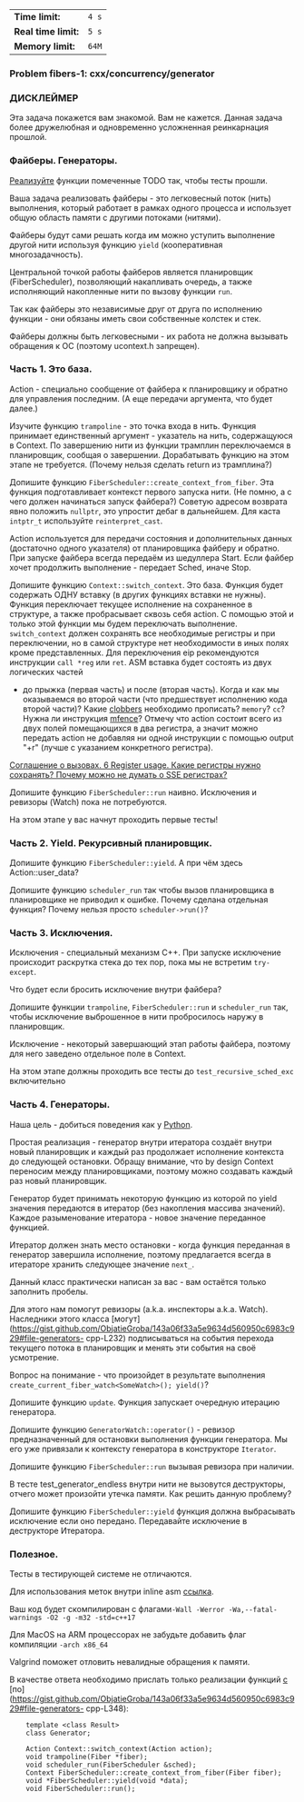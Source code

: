 |                      |       |
|----------------------|-------|
| **Time limit:**      | `4 s` |
| **Real time limit:** | `5 s` |
| **Memory limit:**    | `64M` |


### Problem fibers-1: cxx/concurrency/generator

### ДИСКЛЕЙМЕР

Эта задача покажется вам знакомой. Вам не кажется. Данная задача более дружелюбная и одновременно
усложненная реинкарнация прошлой.

### Файберы. Генераторы.

[Реализуйте](https://gist.github.com/ObjatieGroba/143a06f33a5e9634d560950c6983c929) функции
помеченные TODO так, чтобы тесты прошли.

Ваша задача реализовать файберы - это легковесный поток (нить) выполнения, который работает в рамках
одного процесса и использует общую область памяти с другими потоками (нитями).

Файберы будут сами решать когда им можно уступить выполнение другой нити используя функцию `yield`
(кооперативная многозадачность).

Центральной точкой работы файберов является планировщик (FiberScheduler), позволяющий накапливать
очередь, а также исполняющий накопленные нити по вызову функции `run`.

Так как файберы это независимые друг от друга по исполнению функции - они обязаны иметь свои
собственные колстек и стек.

Файберы должны быть легковесными - их работа не должна вызывать обращения к ОС (поэтому ucontext.h
запрещен).

### Часть 1. Это база.

Action - специально сообщение от файбера к планировщику и обратно для управления последним. (А еще
передачи аргумента, что будет далее.)

Изучите функцию `trampoline` \- это точка входа в нить. Функция принимает единственный аргумент -
указатель на нить, содержащуюся в Context. По завершению нити из функции трамплин переключаемся в
планировщик, сообщая о завершении. Дорабатывать функцию на этом этапе не требуется. (Почему нельзя
сделать return из трамплина?)

Допишите функцию `FiberScheduler::create_context_from_fiber`. Эта функция подготавливает контекст
первого запуска нити. (Не помню, а с чего должен начинаться запуск файбера?) Советую адресом
возврата явно положить `nullptr`, это упростит дебаг в дальнейшем. Для каста `intptr_t` используйте
`reinterpret_cast`.

Action используется для передачи состояния и дополнительных данных (достаточно одного указателя) от
планировщика файберу и обратно. При запуске файбера всегда передаём из шедуллера Start. Если файбер
хочет продолжить выполнение - передает Sched, иначе Stop.

Допишите функцию `Context::switch_context`. Это база. Функция будет содержать ОДНУ вставку (в других
функциях вставки не нужны). Функция переключает текущее исполнение на сохраненное в структуре, а
также пробрасывает сквозь себя action. С помощью этой и только этой функции мы будем переключать
выполнение. `switch_context` должен сохранять все необходимые регистры и при переключении, но в
самой структуре нет необходимости в иных полях кроме представленных. Для переключения eip
рекомендуются инструкции `call *reg` или `ret`. ASM вставка будет состоять из двух логических частей
- до прыжка (первая часть) и после (вторая часть). Когда и как мы оказываемся во второй части (что
предшествует исполнению кода второй части)? Какие
[clobbers](https://gcc.gnu.org/onlinedocs/gcc/Extended-Asm.html) необходимо прописать? `memory`?
`cc`? Нужна ли инструкция
[mfence](https://www.felixcloutier.com/x86/mfence.html#:~:text=The%20MFENCE%20instruction%20provides%20a,WC%2C%20and%20WT%20memory%20types.)?
Отмечу что action состоит всего из двух полей помещающихся в два регистра, а значит можно передать
action не добавляя ни одной инструкции с помощью output "+r" (лучше с указанием конкретного
регистра).

[Соглашение о вызовах. 6 Register usage. Какие регистры нужно сохранять? Почему можно не думать о
SSE регистрах?](https://www.agner.org/optimize/calling_conventions.pdf)

Допишите функцию `FiberScheduler::run` наивно. Исключения и ревизоры (Watch) пока не потребуются.

На этом этапе у вас начнут проходить первые тесты!

### Часть 2. Yield. Рекурсивный планировщик.

Допишите функцию `FiberScheduler::yield`. А при чём здесь Action::user_data?

Допишите функцию `scheduler_run` так чтобы вызов планировщика в планировщике не приводил к ошибке.
Почему сделана отдельная функция? Почему нельзя просто `scheduler->run()`?

### Часть 3. Исключения.

Исключения - специальный механизм C++. При запуске исключение происходит раскрутка стека до тех пор,
пока мы не встретим `try-except`.

Что будет если бросить исключение внутри файбера?

Допишите функции `trampoline`, `FiberScheduler::run` и `scheduler_run` так, чтобы исключение
выброшенное в нити пробросилось наружу в планировщик.

Исключение - некоторый завершающий этап работы файбера, поэтому для него заведено отдельное поле в
Context.

На этом этапе должны проходить все тесты до `test_recursive_sched_exc` включительно

### Часть 4. Генераторы.

Наша цель - добиться поведения как у [Python](https://wiki.python.org/moin/Generators).

Простая реализация - генератор внутри итератора создаёт внутри новый планировщик и каждый раз
продолжает исполнение контекста до следующей остановки. Обращу внимание, что by design Context
переносим между планировщиками, поэтому можно создавать каждый раз новый планировщик.

Генератор будет принимать некоторую функцию из которой по yield значения передаются в итератор (без
накопления массива значений). Каждое разыменование итератора - новое значение переданное функцией.

Итератор должен знать место остановки - когда функция переданная в генератор завершила исполнение,
поэтому предлагается всегда в итераторе хранить следующее значение `next_`.

Данный класс практически написан за вас - вам остаётся только заполнить пробелы.

Для этого нам помогут ревизоры (a.k.a. инспекторы a.k.a. Watch). Наследники этого класса
[могут](https://gist.github.com/ObjatieGroba/143a06f33a5e9634d560950c6983c929#file-generators-
cpp-L232) подписываться на события перехода текущего потока в планировщик и менять эти события на
своё усмотрение.

Вопрос на понимание - что произойдет в результате выполнения
`create_current_fiber_watch<SomeWatch>(); yield()`?

Допишите функцию `update`. Функция запускает очередную итерацию генератора.

Допишите функцию `GeneratorWatch::operator()` \- ревизор предназначенный для остановки выполнения
функции генератора. Мы его уже привязали к контексту генератора в конструкторе `Iterator`.

Допишите функцию `FiberScheduler::run` вызывая ревизора при наличии.

В тесте test_generator_endless внутри нити не вызовутся деструкторы, отчего может произойти утечка
памяти. Как решить данную проблему?

Допишите функцию `FiberScheduler::yield` функция должна выбрасывать исключение если оно передано.
Передавайте исключение в деструкторе Итератора.

### Полезное.

Тесты в тестирующей системе не отличаются.

Для использования меток внутри inline asm [ссылка](https://stackoverflow.com/a/16095781).

Ваш код будет скомпилирован с флагами`-Wall -Werror -Wa,--fatal-warnings -O2 -g -m32 -std=c++17`

Для MacOS на ARM процессорах не забудьте добавить флаг компиляции `-arch x86_64`

Valgrind поможет отловить невалидные обращения к памяти.

В качестве ответа необходимо прислать только реализации функций
[с](https://gist.github.com/ObjatieGroba/143a06f33a5e9634d560950c6983c929#file-generators-cpp-L200)
[по](https://gist.github.com/ObjatieGroba/143a06f33a5e9634d560950c6983c929#file-generators-
cpp-L348):

    
    
        template <class Result>
        class Generator;
    
        Action Context::switch_context(Action action);
        void trampoline(Fiber *fiber);
        void scheduler_run(FiberScheduler &sched);
        Context FiberScheduler::create_context_from_fiber(Fiber fiber);
        void *FiberScheduler::yield(void *data);
        void FiberScheduler::run();
                

